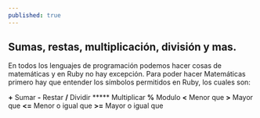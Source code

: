 ```yaml
---
published: true
---
```

## Sumas, restas, multiplicación, división y mas.

En todos los lenguajes de programación podemos hacer cosas de matemáticas y en Ruby no hay excepción. Para poder hacer Matemáticas primero hay que entender los símbolos permitidos en Ruby, los cuales son:

**+**   Sumar
**-**   Restar 
**/**   Dividir
*****   Multiplicar
**%**   Modulo
**<**   Menor que
**>**   Mayor que
**<=**  Menor o igual que
**>=**  Mayor o igual que





